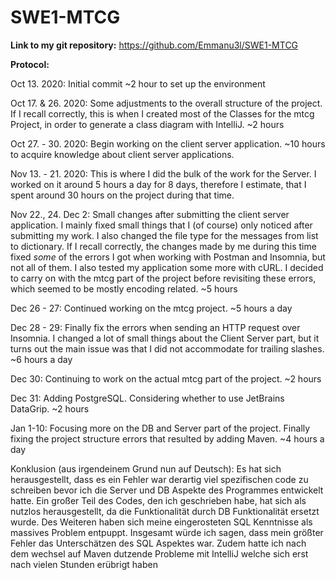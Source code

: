 # SWE1-MTCG
**Link to my git repository:**
https://github.com/Emmanu3l/SWE1-MTCG

**Protocol:**

Oct 13. 2020:
Initial commit
~2 hour to set up the environment

Oct 17. & 26. 2020:
Some adjustments to the overall structure of the project.
If I recall correctly, this is when I created most of the Classes for the mtcg Project,
in order to generate a class diagram with IntelliJ.
~2 hours

Oct 27. - 30. 2020:
Begin working on the client server application.
~10 hours to acquire knowledge about client server applications.

Nov 13. - 21. 2020:
This is where I did the bulk of the work for the Server.
I worked on it around 5 hours a day for 8 days, therefore I estimate,
that I spent around 30 hours on the project during that time.

Nov 22., 24. Dec 2:
Small changes after submitting the client server application.
I mainly fixed small things that I (of course) only noticed after submitting my work.
I also changed the file type for the messages from list to dictionary.
If I recall correctly, the changes made by me during this time fixed *some*
of the errors I got when working with Postman and Insomnia, but not all of them.
I also tested my application some more with cURL.
I decided to carry on with the mtcg part of the project before revisiting these errors,
which seemed to be mostly encoding related.
~5 hours

Dec 26 - 27:
Continued working on the mtcg project.
~5 hours a day

Dec 28 - 29:
Finally fix the errors when sending an HTTP request over Insomnia.
I changed a lot of small things about the Client Server part, but it turns out the main
issue was that I did not accommodate for trailing slashes.
~6 hours a day

Dec 30:
Continuing to work on the actual mtcg part of the project.
~2 hours

Dec 31:
Adding PostgreSQL. Considering whether to use JetBrains DataGrip.
~2 hours

Jan 1-10:
Focusing more on the DB and Server part of the project. Finally fixing the project structure errors that resulted by adding Maven.
~4 hours a day

Konklusion (aus irgendeinem Grund nun auf Deutsch):
Es hat sich herausgestellt, dass es ein Fehler war derartig viel spezifischen code 
zu schreiben bevor ich die Server und DB Aspekte des Programmes entwickelt 
hatte. Ein großer Teil des Codes, den ich geschrieben habe, hat sich als nutzlos herausgestellt, 
da die Funktionalität durch DB Funktionalität ersetzt wurde. Des Weiteren haben sich meine eingerosteten 
SQL Kenntnisse als massives Problem entpuppt. Insgesamt würde ich sagen, dass mein größter Fehler das 
Unterschätzen des SQL Aspektes war.
Zudem hatte ich nach dem wechsel auf Maven dutzende Probleme mit IntelliJ welche sich erst nach vielen Stunden erübrigt haben
